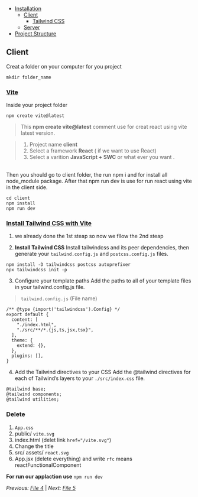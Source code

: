 - [Installation](./installation.md)
  - [Client](#client)
    - [Tailwind CSS](https://tailwindcss.com/docs/guides/vite)
  - [Server](server)
- [Project Structure](#project-structure)

## Client

Creat a folder on your computer for you project

```
mkdir folder_name
```

### [Vite](https://vitejs.dev/guide/)

Inside your project folder

```
npm create vite@latest
```

> This **npm create vite@latest** comment use for creat react using vite latest version.

> 1. Project name **client**
> 2. Select a framework **React** ( if we want to use React)
> 3. Select a varition **JavaScript + SWC** or what ever you want .

<br>
Then you should go to client folder, the run npm i and for install all node_module package. After that npm run dev is use for run react using vite in the client side.

<br>

```
cd client
npm install
npm run dev
```

### [Install Tailwind CSS with Vite](https://tailwindcss.com/docs/guides/vite)

1. we already done the 1st steap so now we fllow the 2nd steap

2. **Install Tailwind CSS**
   Install tailwindcss and its peer dependencies, then generate your `tailwind.config.js` and `postcss.config.js` files.

```
npm install -D tailwindcss postcss autoprefixer
npx tailwindcss init -p
```

3. Configure your template paths
   Add the paths to all of your template files in your tailwind.config.js file.

> `tailwind.config.js` (File name)

```
/** @type {import('tailwindcss').Config} */
export default {
  content: [
    "./index.html",
    "./src/**/*.{js,ts,jsx,tsx}",
  ],
  theme: {
    extend: {},
  },
  plugins: [],
}
```

4. Add the Tailwind directives to your CSS
   Add the @tailwind directives for each of Tailwind’s layers to your `./src/index.css` file.

```
@tailwind base;
@tailwind components;
@tailwind utilities;
```

### Delete

1. `App.css`
2. public/ `vite.svg`
3. index.html (delet link `href="/vite.svg"`)
4. Change the title
5. src/ assets/ `react.svg`
6. App.jsx (delete everything) and write `rfc` means reactFunctionalComponent

**For run our applaction use** `npm run dev`

_Previous: [File 4](file4.md)_ | _Next: [File 5](file5.md)_
